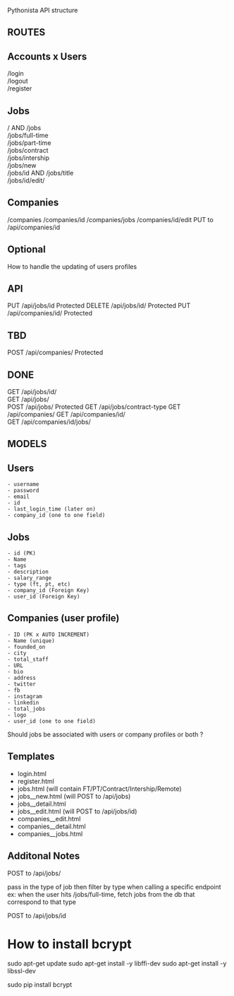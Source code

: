 Pythonista API structure 

ROUTES 
-----------------------------

## Accounts x Users
/login                    
/logout                  
/register               

## Jobs 
/ AND /jobs            
/jobs/full-time       
/jobs/part-time      
/jobs/contract      
/jobs/intership    
/jobs/new         
/jobs/id AND /jobs/title        
/jobs/id/edit/                 

## Companies 
/companies 
/companies/id
/companies/jobs 
/companies/id/edit PUT to /api/companies/id


## Optional

How to handle the updating of users profiles


API
------------------------------
PUT    /api/jobs/id                        Protected
DELETE /api/jobs/id/                       Protected 
PUT    /api/companies/id/                  Protected 

TBD
--------------------------------
POST   /api/companies/                     Protected

DONE
-----------------------------

GET    /api/jobs/id/                       
GET    /api/jobs/                     
POST   /api/jobs/                          Protected 
GET    /api/jobs/contract-type
GET    /api/companies/ 
GET    /api/companies/id/                            
GET    /api/companies/id/jobs/                      

MODELS
----------------------------------

## Users
    - username
    - password
    - email
    - id
    - last_login_time (later on)
    - company_id (one to one field)

## Jobs
    - id (PK)
    - Name
    - tags
    - description
    - salary_range
    - type (ft, pt, etc) 
    - company_id (Foreign Key)
    - user_id (Foreign Key)

## Companies (user profile)
    - ID (PK x AUTO INCREMENT)
    - Name (unique)
    - founded_on
    - city
    - total_staff
    - URL 
    - bio
    - address
    - twitter
    - fb
    - instagram
    - linkedin
    - total_jobs
    - logo
    - user_id (one to one field)

Should jobs be associated with users or company profiles or both ?

## Templates 

- login.html
- register.html
- jobs.html (will contain FT/PT/Contract/Intership/Remote)
- jobs__new.html (will POST to /api/jobs)
- jobs__detail.html
- jobs__edit.html (will POST to /api/jobs/id)
- companies__edit.html 
- companies__detail.html
- companies__jobs.html


## Additonal Notes 

POST to /api/jobs/

pass in the type of job
then filter by type when calling a specific endpoint 
ex: when the user hits /jobs/full-time, fetch jobs from the db that correspond to that
type


POST to /api/jobs/id


# How to install bcrypt

sudo apt-get update 
sudo apt-get install -y libffi-dev
sudo apt-get install -y libssl-dev

sudo pip install bcrypt


